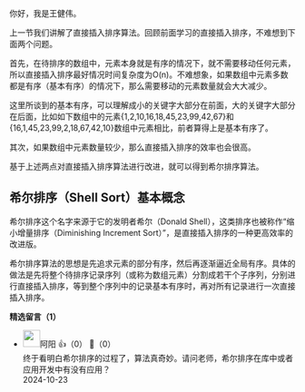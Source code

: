 你好，我是王健伟。

上一节我们讲解了直接插入排序算法。回顾前面学习的直接插入排序，不难想到下面两个问题。

首先，在待排序的数组中，元素本身就是有序的情况下，就不需要移动任何元素，所以直接插入排序最好情况时间复杂度为O(n)。不难想象，如果数组中元素多数都是有序（基本有序）的情况下，那么需要移动的元素数量就会大大减少。

这里所谈到的基本有序，可以理解成小的关键字大部分在前面，大的关键字大部分在后面，比如如下数组中的元素{1,2,10,16,18,45,23,99,42,67}和{16,1,45,23,99,2,18,67,42,10}数组中元素相比，前者算得上是基本有序了。

其次，如果数组中元素数量较少，那么直接插入排序的效率也会很高。

基于上述两点对直接插入排序算法进行改进，就可以得到希尔排序算法。

## 希尔排序（Shell Sort）基本概念

希尔排序这个名字来源于它的发明者希尔（Donald Shell），这类排序也被称作“缩小增量排序（Diminishing Increment Sort）”，是直接插入排序的一种更高效率的改进版。

希尔排序算法的思想是先追求元素的部分有序，然后再逐渐逼近全局有序。具体的做法是先将整个待排序记录序列（或称为数组元素）分割成若干个子序列，分别进行直接插入排序，等到整个序列中的记录基本有序时，再对所有记录进行一次直接插入排序。
<div><strong>精选留言（1）</strong></div><ul>
<li><img src="https://static001.geekbang.org/account/avatar/00/11/c9/f9/39492855.jpg" width="30px"><span>阿阳</span> 👍（0） 💬（0）<div>终于看明白希尔排序的过程了，算法真奇妙。请问老师，希尔排序在库中或者应用开发中有没有应用？</div>2024-10-23</li><br/>
</ul>
